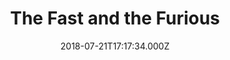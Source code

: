 ---
title: "The Fast and the Furious"
year: 2001
date: 2018-07-21T17:17:34.000Z
permalink: /almanac/movies/2018-07-21-the-fast-and-the-furious/index.html
rating: 3
tmdbid: 9799
---